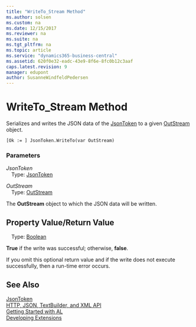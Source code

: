 ```yaml
---
title: "WriteTo_Stream Method"
ms.author: solsen
ms.custom: na
ms.date: 12/15/2017
ms.reviewer: na
ms.suite: na
ms.tgt_pltfrm: na
ms.topic: article
ms.service: "dynamics365-business-central"
ms.assetid: 620f0e32-eadc-43e9-8f6e-8fc0b12c3aaf
caps.latest.revision: 9
manager: edupont
author: SusanneWindfeldPedersen
---
```


 

# WriteTo_Stream Method

Serializes and writes the JSON data of the [JsonToken](jsontoken-class.md) to a given [OutStream](../datatypes/devenv-instream-and-outstream-data-types.md) object.

```
[Ok := ] JsonToken.WriteTo(var OutStream)
```

### Parameters
*JsonToken*  
&emsp;Type: [JsonToken](jsontoken-class.md)

*OutStream*  
&emsp;Type: [OutStream](../datatypes/devenv-instream-and-outstream-data-types.md)

The **OutStream** object to which the JSON data will be written.

## Property Value/Return Value
&emsp;Type: [Boolean](../datatypes/devenv-boolean-data-type.md)

**True** if the write was successful; otherwise, **false**.

If you omit this optional return value and if the write does not execute successfully, then a run-time error occurs.

## See Also
[JsonToken](jsontoken-class.md)  
[HTTP, JSON, TextBuilder, and XML API](../devenv-restapi-overview.md)  
[Getting Started with AL](../devenv-get-started.md)  
[Developing Extensions](../devenv-dev-overview.md)
